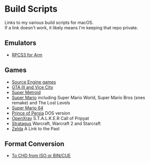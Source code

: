 # Build Scripts
Links to my various build scripts for macOS.<br>If a link doesn't work, it likely means I'm keeping that repo private.

## Emulators
- [RPCS3 for Arm](https://github.com/shinra-electric/RPCS3-Arm-Build-Script)

## Games
- [Source Engine games](https://github.com/shinra-electric/Source-Engine-Build-Script)
- [GTA III and Vice City](https://github.com/shinra-electric/GTA-Build-Script)
- [Super Metroid](https://github.com/shinra-electric/Super-Metroid)
- [Super Mario]() including Super Mario World, Super Mario Bros (snes remake) and The Lost Levels
- [Super Mario 64]()
- [Prince of Persia](https://github.com/shinra-electric/SDLPoP-Build-Script) DOS version
- [OpenXray](https://github.com/shinra-electric/OpenXRay-Build-Script) S.T.A.L.K.E.R Call of Pripyat
- [Stratagus](https://github.com/shinra-electric/Stratagus-Build-Script) Warcraft, Warcraft 2 and Starcraft
- [Zelda](https://github.com/shinra-electric/Zelda3-Build-Script) A Link to the Past

## Format Conversion
- [To CHD from ISO or BIN/CUE](https://github.com/shinra-electric/Conversion-Scripts)